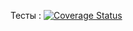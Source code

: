 Тесты :
[![Coverage Status](https://coveralls.io/repos/github/ATECZER/RK2/badge.svg?branch=main)](https://coveralls.io/github/ATECZER/RK2?branch=main)
